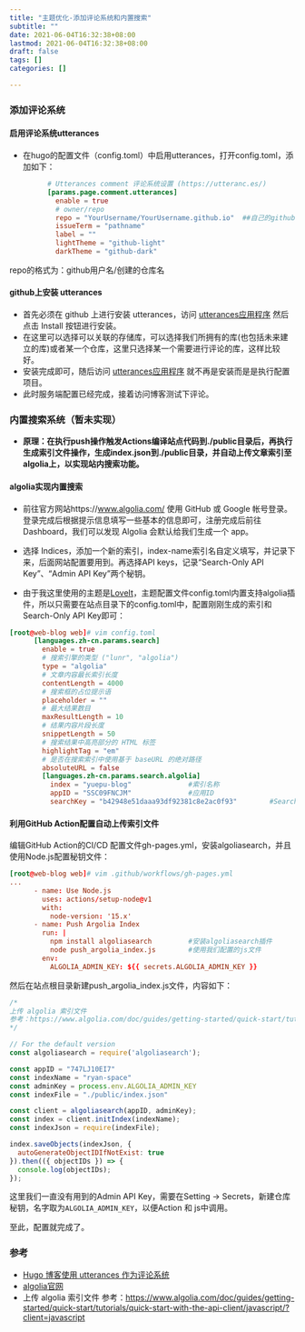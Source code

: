```yaml
---
title: "主题优化-添加评论系统和内置搜索"
subtitle: ""
date: 2021-06-04T16:32:38+08:00
lastmod: 2021-06-04T16:32:38+08:00
draft: false
tags: []
categories: []

---
```

###  添加评论系统

####  启用评论系统utterances

- 在hugo的配置文件（config.toml）中启用utterances，打开config.toml，添加如下：

  ```toml
        # Utterances comment 评论系统设置 (https://utteranc.es/)
        [params.page.comment.utterances]
          enable = true
          # owner/repo
          repo = "YourUsername/YourUsername.github.io"	##自己的github仓库地址
          issueTerm = "pathname"
          label = ""
          lightTheme = "github-light"
          darkTheme = "github-dark"
  ```

repo的格式为：github用户名/创建的仓库名

#### github上安装 utterances

- 首先必须在 github 上进行安装 utterances，访问 [utterances应用程序](https://github.com/apps/utterances) 然后点击 Install 按钮进行安装。
- 在这里可以选择可以关联的存储库，可以选择我们所拥有的库(也包括未来建立的库)或者某一个仓库，这里只选择某一个需要进行评论的库，这样比较好。
- 安装完成即可，随后访问 [utterances应用程序](https://github.com/apps/utterances) 就不再是安装而是是执行配置项目。
- 此时服务端配置已经完成，接着访问博客测试下评论。

###  内置搜索系统（暂未实现）
- **原理：在执行push操作触发Actions编译站点代码到./public目录后，再执行生成索引文件操作，生成index.json到./public目录，并自动上传文章索引至algolia上，以实现站内搜索功能。**

####  algolia实现内置搜索
- 前往官方网站https://www.algolia.com/ 使用 GitHub 或 Google 帐号登录。登录完成后根据提示信息填写一些基本的信息即可，注册完成后前往 Dashboard，我们可以发现 Algolia 会默认给我们生成一个 app。

- 选择 Indices，添加一个新的索引，index-name索引名自定义填写，并记录下来，后面网站配置要用到。再选择API keys，记录“Search-Only API Key”、“Admin API Key”两个秘钥。
- 由于我这里使用的主题是[LoveIt](https://github.com/dillonzq/LoveIt)，主题配置文件config.toml内置支持algolia插件，所以只需要在站点目录下的config.toml中，配置刚刚生成的索引和Search-Only API Key即可：

```toml
[root@web-blog web]# vim config.toml
      [languages.zh-cn.params.search]
        enable = true
        # 搜索引擎的类型 ("lunr", "algolia")
        type = "algolia"
        # 文章内容最长索引长度
        contentLength = 4000
        # 搜索框的占位提示语
        placeholder = ""
        # 最大结果数目
        maxResultLength = 10
        # 结果内容片段长度
        snippetLength = 50
        # 搜索结果中高亮部分的 HTML 标签
        highlightTag = "em"
        # 是否在搜索索引中使用基于 baseURL 的绝对路径
        absoluteURL = false
        [languages.zh-cn.params.search.algolia]
          index = "yuepu-blog"				#索引名称
          appID = "SSC09FNCJM"				#应用ID
          searchKey = "b42948e51daaa93df92381c8e2ac0f93"		#Search-Only API Key
```

####  利用GitHub Action配置自动上传索引文件

编辑GitHub Action的CI/CD 配置文件gh-pages.yml，安装algoliasearch，并且使用Node.js配置秘钥文件：

```toml
[root@web-blog web]# vim .github/workflows/gh-pages.yml
...
      - name: Use Node.js
        uses: actions/setup-node@v1
        with:
          node-version: '15.x'
      - name: Push Argolia Index
        run: |
          npm install algoliasearch			#安装algoliasearch插件
          node push_argolia_index.js		#使用我们配置的js文件
        env:
          ALGOLIA_ADMIN_KEY: ${{ secrets.ALGOLIA_ADMIN_KEY }}
```

然后在站点根目录新建push_argolia_index.js文件，内容如下：

```js
/*
上传 algolia 索引文件
参考：https://www.algolia.com/doc/guides/getting-started/quick-start/tutorials/quick-start-with-the-api-client/javascript/?client=javascript
*/

// For the default version
const algoliasearch = require('algoliasearch');

const appID = "747LJ10EI7"
const indexName = "ryan-space"
const adminKey = process.env.ALGOLIA_ADMIN_KEY
const indexFile = "./public/index.json"

const client = algoliasearch(appID, adminKey);
const index = client.initIndex(indexName);
const indexJson = require(indexFile);

index.saveObjects(indexJson, {
  autoGenerateObjectIDIfNotExist: true
}).then(({ objectIDs }) => {
  console.log(objectIDs);
});
```

这里我们一直没有用到的Admin API Key，需要在Setting -> Secrets，新建仓库秘钥，名字取为`ALGOLIA_ADMIN_KEY`，以便Action 和 js中调用。

至此，配置就完成了。

### 参考
- [Hugo 博客使用 utterances 作为评论系统](https://www.midfang.com/hugo-utterances-comment-system/)
- [algolia官网](https://www.algolia.com/)
- 上传 algolia 索引文件
参考：https://www.algolia.com/doc/guides/getting-started/quick-start/tutorials/quick-start-with-the-api-client/javascript/?client=javascript
